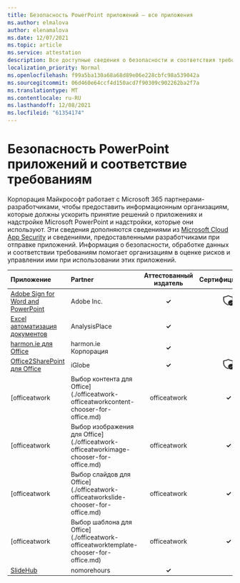 ```yaml
---
title: Безопасность PowerPoint приложений — все приложения
ms.author: elmalova
author: elenamalova
ms.date: 12/07/2021
ms.topic: article
ms.service: attestation
description: Все доступные сведения о безопасности и соответствия требованиям для всех приложений PowerPoint Microsoft.
localization_priority: Normal
ms.openlocfilehash: f99a5ba130a68a68d89e06e228cbfc98a539042a
ms.sourcegitcommit: 06d460e64ccf4d150acd7f90309c902262ba2f7a
ms.translationtype: MT
ms.contentlocale: ru-RU
ms.lasthandoff: 12/08/2021
ms.locfileid: "61354174"
---
```

# <a name="microsoft-powerpoint-apps-security-and-compliance"></a>Безопасность PowerPoint приложений и соответствие требованиям

Корпорация Майкрософт работает с Microsoft 365 партнерами-разработчиками, чтобы предоставить информационным организациям, которые должны ускорить принятие решений о приложениях и надстройке Microsoft PowerPoint и надстройки, которые они используют. Эти сведения дополняются сведениями из [Microsoft Cloud App Security](https://www.microsoft.com/en-us/enterprise-mobility-security/cloud-app-security) и сведениями, предоставленными разработчиками при отправке приложений. Информация о безопасности, обработке данных и соответствии требованиям помогает организациям в оценке рисков и управлении ими при использовании этих приложений.

| **Приложение** | **Partner** | **Аттестованный издатель** | **Сертифицировано** |
|:--------|:------------|:----------------------:|:-------------:|
| [Adobe Sign for Word and PowerPoint](./adobe-inc-sign-for-word-and-powerpoint.md) | Adobe Inc. | **✓** | <img alt="Certified application badge" src="../media/certified-badge.png" height="25" width="25" /> |
| [Excel автоматизация документов](./analysisplace-excel-to-word-document-automation.md) | AnalysisPlace | **✓** |  |
| [harmon.ie для Office](./harmonie-corporation-for-office.md) | harmon.ie Корпорация | **✓** |  |
| [Office2SharePoint для Office](./iglobe-office2sharepoint-for-office.md) | iGlobe | **✓** | <img alt="Certified application badge" src="../media/certified-badge.png" height="25" width="25" /> |
| [officeatwork | Выбор контента для Office](./officeatwork-officeatworkcontent-chooser-for-office.md) | officeatwork | **✓** |  |
| [officeatwork | Выбор изображения для Office](./officeatwork-officeatworkimage-chooser-for-office.md) | officeatwork | **✓** |  |
| [officeatwork | Выбор слайдов для Office](./officeatwork-officeatworkslide-chooser-for-office.md) | officeatwork | **✓** |  |
| [officeatwork | Выбор шаблона для Office](./officeatwork-officeatworktemplate-chooser-for-office.md) | officeatwork | **✓** |  |
| [SlideHub](./nomorehours-slidehub.md) | nomorehours | **✓** |  |
